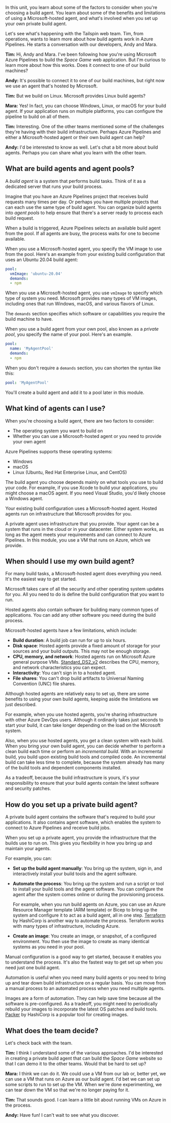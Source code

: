 In this unit, you learn about some of the factors to consider when you're choosing a build agent. You learn about some of the benefits and limitations of using a Microsoft-hosted agent, and what's involved when you set up your own private build agent.

Let's see what's happening with the Tailspin web team. Tim, from operations, wants to learn more about how build agents work in Azure Pipelines. He starts a conversation with our developers, Andy and Mara.

**Tim:** Hi, Andy and Mara. I've been following how you're using Microsoft Azure Pipelines to build the _Space Game_ web application. But I'm curious to learn more about how this works. Does it connect to one of our build machines?

**Andy:** It's possible to connect it to one of our build machines, but right now we use an agent that's hosted by Microsoft.

**Tim:** But we build on Linux. Microsoft provides Linux build agents?

**Mara:** Yes! In fact, you can choose Windows, Linux, or macOS for your build agent. If your application runs on multiple platforms, you can configure the pipeline to build on all of them.

**Tim:** Interesting. One of the other teams mentioned some of the challenges they're having with their build infrastructure. Perhaps Azure Pipelines and either a Microsoft-hosted agent or their own build agent can help?

**Andy:** I'd be interested to know as well. Let's chat a bit more about build agents. Perhaps you can share what you learn with the other team.

## What are build agents and agent pools?

A _build agent_ is a system that performs build tasks. Think of it as a dedicated server that runs your build process.

Imagine that you have an Azure Pipelines project that receives build requests many times per day. Or perhaps you have multiple projects that can each use the same type of build agent. You can organize build agents into _agent pools_ to help ensure that there's a server ready to process each build request.

When a build is triggered, Azure Pipelines selects an available build agent from the pool. If all agents are busy, the process waits for one to become available.

When you use a Microsoft-hosted agent, you specify the VM image to use from the pool. Here's an example from your existing build configuration that uses an Ubuntu 20.04 build agent:

```yml
pool:
  vmImage: 'ubuntu-20.04'
  demands:
  - npm
```

When you use a Microsoft-hosted agent, you use `vmImage` to specify which type of system you need. Microsoft provides many types of VM images, including ones that run Windows, macOS, and various flavors of Linux.

The `demands` section specifies which software or capabilities you require the build machine to have.

When you use a build agent from your own pool, also known as a _private pool_, you specify the name of your pool. Here's an example.

```yml
pool:
  name: 'MyAgentPool'
  demands:
  - npm
```

When you don't require a `demands` section, you can shorten the syntax like this:

```yml
pool: 'MyAgentPool'
```

You'll create a build agent and add it to a pool later in this module.

## What kind of agents can I use?

When you're choosing a build agent, there are two factors to consider:

* The operating system you want to build on
* Whether you can use a Microsoft-hosted agent or you need to provide your own agent

Azure Pipelines supports these operating systems:

* Windows
* macOS
* Linux (Ubuntu, Red Hat Enterprise Linux, and CentOS)

The build agent you choose depends mainly on what tools you use to build your code. For example, if you use Xcode to build your applications, you might choose a macOS agent. If you need Visual Studio, you'd likely choose a Windows agent.

Your existing build configuration uses a Microsoft-hosted agent. Hosted agents run on infrastructure that Microsoft provides for you.

A private agent uses infrastructure that you provide. Your agent can be a system that runs in the cloud or in your datacenter. Either system works, as long as the agent meets your requirements and can connect to Azure Pipelines. In this module, you use a VM that runs on Azure, which we provide.

## When should I use my own build agent?

For many build tasks, a Microsoft-hosted agent does everything you need. It's the easiest way to get started.

Microsoft takes care of all the security and other operating system updates for you. All you need to do is define the build configuration that you want to run.

Hosted agents also contain software for building many common types of applications. You can add any other software you need during the build process.

Microsoft-hosted agents have a few limitations, which include:

* **Build duration**: A build job can run for up to six hours.
* **Disk space**: Hosted agents provide a fixed amount of storage for your sources and your build outputs. This may not be enough storage.
* **CPU, memory, and network**: Hosted agents run on Microsoft Azure general purpose VMs. [Standard_DS2_v2](/azure/virtual-machines/dv2-dsv2-series#dsv2-series) describes the CPU, memory, and network characteristics you can expect.
* **Interactivity**: You can't sign in to a hosted agent.
* **File shares**: You can't drop build artifacts to Universal Naming Convention (UNC) file shares.

Although hosted agents are relatively easy to set up, there are some benefits to using your own build agents, keeping aside the limitations we just described.

For example, when you use hosted agents, you're sharing infrastructure with other Azure DevOps users. Although it ordinarily takes just seconds to start your build, it can take longer depending on the load on the Microsoft system.

Also, when you use hosted agents, you get a clean system with each build. When you bring your own build agent, you can decide whether to perform a clean build each time or perform an _incremental build_. With an incremental build, you build upon existing build tools and compiled code. An incremental build can take less time to complete, because the system already has many of the build tools and dependent components installed.

As a tradeoff, because the build infrastructure is yours, it's your responsibility to ensure that your build agents contain the latest software and security patches.

## How do you set up a private build agent?

A private build agent contains the software that's required to build your applications. It also contains agent software, which enables the system to connect to Azure Pipelines and receive build jobs.

When you set up a private agent, you provide the infrastructure that the builds use to run on. This gives you flexibility in how you bring up and maintain your agents.

For example, you can:

* **Set up the build agent manually**: You bring up the system, sign in, and interactively install your build tools and the agent software.
* **Automate the process**: You bring up the system and run a script or tool to install your build tools and the agent software. You can configure the agent after the system comes online or during the provisioning process.

    For example, when you run build agents on Azure, you can use an Azure Resource Manager template (ARM template) or Bicep to bring up the system and configure it to act as a build agent, all in one step. [Terraform](https://www.terraform.io?azure-portal=true) by HashiCorp is another way to automate the process. Terraform works with many types of infrastructure, including Azure.
* **Create an image**: You create an image, or snapshot, of a configured environment. You then use the image to create as many identical systems as you need in your pool.

Manual configuration is a good way to get started, because it enables you to understand the process. It's also the fastest way to get set up when you need just one build agent.

Automation is useful when you need many build agents or you need to bring up and tear down build infrastructure on a regular basis. You can move from a manual process to an automated process when you need multiple agents.

Images are a form of automation. They can help save time because all the software is pre-configured. As a tradeoff, you might need to periodically rebuild your images to incorporate the latest OS patches and build tools. [Packer](https://www.packer.io?azure-portal=true) by HashiCorp is a popular tool for creating images.

## What does the team decide?

Let's check back with the team.

**Tim:** I think I understand some of the various approaches. I'd be interested in creating a private build agent that can build the _Space Game_ website so that I can demo it to the other teams. Would that be hard to set up?

**Mara:** I think we can do it. We could use a VM from our lab or, better yet, we can use a VM that runs on Azure as our build agent. I'd bet we can set up some scripts to run to set up the VM. When we're done experimenting, we can tear down the VM so that we're no longer paying for it.

**Tim:** That sounds good. I can learn a little bit about running VMs on Azure in the process.

**Andy:** Have fun! I can't wait to see what you discover.